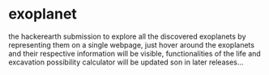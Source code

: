 # exoplanet
the hackerearth submission to explore all the discovered exoplanets by representing them on a single webpage, just hover around the exoplanets and their respective information will be visible, functionalities of the life and excavation possibility calculator will be updated son in later releases...

